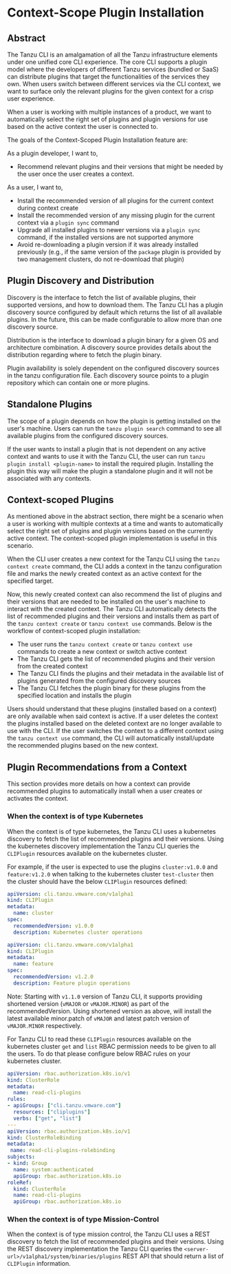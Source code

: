 # Context-Scope Plugin Installation

## Abstract

The Tanzu CLI is an amalgamation of all the Tanzu infrastructure elements under
one unified core CLI experience. The core CLI supports a plugin model where the
developers of different Tanzu services (bundled or SaaS) can distribute plugins
that target the functionalities of the services they own. When users switch between
different services via the CLI context, we want to surface only the relevant
plugins for the given context for a crisp user experience.

When a user is working with multiple instances of a product, we want to
automatically select the right set of plugins and plugin versions for use
based on the active context the user is connected to.

The goals of the Context-Scoped Plugin Installation feature are:

As a plugin developer, I want to,

- Recommend relevant plugins and their versions that might be needed by the user once the user creates a context.

As a user, I want to,

- Install the recommended version of all plugins for the current context during context create
- Install the recommended version of any missing plugin for the current context via a `plugin sync` command
- Upgrade all installed plugins to newer versions via a `plugin sync` command, if the installed versions are not supported anymore
- Avoid re-downloading a plugin version if it was already installed previously (e.g., if the same version of the `package` plugin is provided by two management clusters, do not re-download that plugin)

## Plugin Discovery and Distribution

Discovery is the interface to fetch the list of available plugins, their
supported versions, and how to download them. The Tanzu CLI has a
plugin discovery source configured by default which returns the list
of all available plugins. In the future, this can be made configurable
to allow more than one discovery source.

Distribution is the interface to download a plugin binary for a given OS
and architecture combination. A discovery source provides details about
the distribution regarding where to fetch the plugin binary.

Plugin availability is solely dependent on the configured discovery sources in the
tanzu configuration file. Each discovery source points to a plugin repository
which can contain one or more plugins.

## Standalone Plugins

The scope of a plugin depends on how the plugin is getting installed on the user's machine.
Users can run the `tanzu plugin search` command to see all available plugins from
the configured discovery sources.

If the user wants to install a plugin that is not dependent on any active context and
wants to use it with the Tanzu CLI, the user can run `tanzu plugin install <plugin-name>`
to install the required plugin. Installing the plugin this way will make the
plugin a standalone plugin and it will not be associated with any contexts.

## Context-scoped Plugins

As mentioned above in the abstract section, there might be a scenario when a user
is working with multiple contexts at a time and wants to automatically select the
right set of plugins and plugin versions based on the currently active context.
The context-scoped plugin implementation is useful in this scenario.

When the CLI user creates a new context for the Tanzu CLI using the
`tanzu context create` command, the CLI adds a context in the tanzu configuration file
and marks the newly created context as an active context for the specified target.

Now, this newly created context can also recommend the list of plugins and their versions
that are needed to be installed on the user's machine to interact with the created context.
The Tanzu CLI automatically detects the list of recommended plugins and their versions and
installs them as part of the `tanzu context create` or `tanzu context use` commands. Below
is the workflow of context-scoped plugin installation:

- The user runs the `tanzu context create` or `tanzu context use` commands to create a new context or switch active context
- The Tanzu CLI gets the list of recommended plugins and their version from the created context
- The Tanzu CLI finds the plugins and their metadata in the available list of plugins generated from the configured discovery sources
- The Tanzu CLI fetches the plugin binary for these plugins from the specified location and installs the plugin

Users should understand that these plugins (installed based on a context) are
only available when said context is active. If a user deletes the context the plugins
installed based on the deleted context are no longer available to use with the CLI.
If the user switches the context to a different context using the `tanzu context use` command,
the CLI will automatically install/update the recommended plugins based on the new context.

## Plugin Recommendations from a Context

This section provides more details on how a context can provide
recommended plugins to automatically install when a user creates or activates the context.

### When the context is of type Kubernetes

When the context is of type kubernetes, the Tanzu CLI uses a kubernetes discovery to fetch the
list of recommended plugins and their versions. Using the kubernetes discovery implementation
the Tanzu CLI queries the `CLIPlugin` resources available on the kubernetes cluster.

For example, if the user is expected to use the plugins `cluster:v1.0.0` and `feature:v1.2.0`
when talking to the kubernetes cluster `test-cluster` then the cluster should have the below
`CLIPlugin` resources defined:

```yaml
apiVersion: cli.tanzu.vmware.com/v1alpha1
kind: CLIPlugin
metadata:
  name: cluster
spec:
  recommendedVersion: v1.0.0
  description: Kubernetes cluster operations
```

```yaml
apiVersion: cli.tanzu.vmware.com/v1alpha1
kind: CLIPlugin
metadata:
  name: feature
spec:
  recommendedVersion: v1.2.0
  description: Feature plugin operations
```

Note: Starting with `v1.1.0` version of Tanzu CLI, it supports providing shortened
version (`vMAJOR` or `vMAJOR.MINOR`) as part of the recommendedVersion.
Using shortened version as above, will install the latest available minor.patch of
`vMAJOR` and latest patch version of `vMAJOR.MINOR` respectively.

For Tanzu CLI to read these `CLIPlugin` resources available on the kubernetes
cluster `get` and `list` RBAC permission needs to be given to all the users.
To do that please configure below RBAC rules on your kubernetes cluster.

```yaml
apiVersion: rbac.authorization.k8s.io/v1
kind: ClusterRole
metadata:
  name: read-cli-plugins
rules:
- apiGroups: ["cli.tanzu.vmware.com"]
  resources: ["cliplugins"]
  verbs: ["get", "list"]
---
apiVersion: rbac.authorization.k8s.io/v1
kind: ClusterRoleBinding
metadata:
 name: read-cli-plugins-rolebinding
subjects:
- kind: Group
  name: system:authenticated
  apiGroup: rbac.authorization.k8s.io
roleRef:
  kind: ClusterRole
  name: read-cli-plugins
  apiGroup: rbac.authorization.k8s.io
```

### When the context is of type Mission-Control

When the context is of type mission control, the Tanzu CLI uses a REST discovery to fetch the
list of recommended plugins and their versions. Using the REST discovery implementation
the Tanzu CLI queries the `<server-url>/v1alpha1/system/binaries/plugins` REST API that
should return a list of `CLIPlugin` information.
